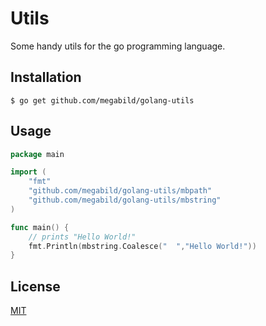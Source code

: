 # Utils

Some handy utils for the go programming language.

## Installation

```shell script
$ go get github.com/megabild/golang-utils
```

## Usage

```go
package main

import (
	"fmt"
	"github.com/megabild/golang-utils/mbpath"
	"github.com/megabild/golang-utils/mbstring"
)

func main() {
	// prints "Hello World!"
	fmt.Println(mbstring.Coalesce("  ","Hello World!"))
}
```

## License
[MIT](https://choosealicense.com/licenses/mit/)
